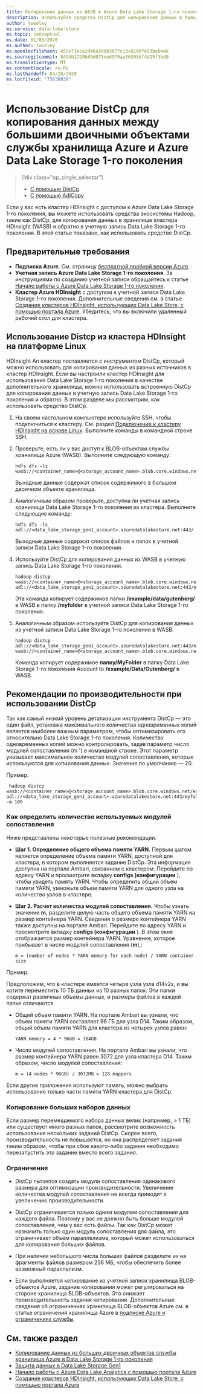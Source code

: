 ```yaml
---
title: Копирование данных из WASB в Azure Data Lake Storage 1-го поколения с помощью DistCp и обратно
description: Используйте средство DistCp для копирования данных в большие двоичные объекты службы хранилища Azure и обратно в Azure Data Lake Storage 1-го поколения
author: twooley
ms.service: data-lake-store
ms.topic: conceptual
ms.date: 01/03/2020
ms.author: twooley
ms.openlocfilehash: 455e73ece2d46a508b3077c13c8106fe53beb4de
ms.sourcegitcommit: 849bb1729b89d075eed579aa36395bf4d29f3bd9
ms.translationtype: MT
ms.contentlocale: ru-RU
ms.lasthandoff: 04/28/2020
ms.locfileid: "75638839"
---
```

# <a name="use-distcp-to-copy-data-between-azure-storage-blobs-and-azure-data-lake-storage-gen1"></a>Использование DistCp для копирования данных между большими двоичными объектами службы хранилища Azure и Azure Data Lake Storage 1-го поколения

> [!div class="op_single_selector"]
> * [С помощью DistCp](data-lake-store-copy-data-wasb-distcp.md)
> * [С помощью AdlCopy](data-lake-store-copy-data-azure-storage-blob.md)
>
>

Если у вас есть кластер HDInsight с доступом к Azure Data Lake Storage 1-го поколения, вы можете использовать средства экосистемы Hadoop, такие как DistCp, для копирования данных в хранилище кластера HDInsight (WASB) и обратно в учетную запись Data Lake Storage 1-го поколения. В этой статье показано, как использовать средство DistCp.

## <a name="prerequisites"></a>Предварительные требования

* **Подписка Azure**. См. страницу [бесплатной пробной версии Azure](https://azure.microsoft.com/pricing/free-trial/).
* **Учетная запись Azure Data Lake Storage 1-го поколения**. За инструкциями по созданию учетной записи обращайтесь к статье [Начало работы с Azure Data Lake Storage 1-го поколения](data-lake-store-get-started-portal.md).
* **Кластер Azure HDInsight** с доступом к учетной записи Data Lake Storage 1-го поколения. Дополнительные сведения см. в статье [Создание кластеров HDInsight, использующих Data Lake Store, с помощью портала Azure](data-lake-store-hdinsight-hadoop-use-portal.md). Убедитесь, что вы включили удаленный рабочий стол для кластера.

## <a name="use-distcp-from-an-hdinsight-linux-cluster"></a>Использование Distcp из кластера HDInsight на платформе Linux

HDInsight An кластер поставляется с инструментом DistCp, который можно использовать для копирования данных из разных источников в кластер HDInsight. Если вы настроили кластер HDInsight для использования Data Lake Storage 1-го поколения в качестве дополнительного хранилища, можно использовать встроенную DistCp для копирования данных в учетную запись Data Lake Storage 1-го поколения и обратно. В этом разделе мы рассмотрим, как использовать средство DistCp.

1. На своем настольном компьютере используйте SSH, чтобы подключиться к кластеру. См. раздел [Подключение к кластеру HDInsight на основе Linux](../hdinsight/hdinsight-hadoop-linux-use-ssh-unix.md). Выполните команды в командной строке SSH.

1. Проверьте, есть ли у вас доступ к BLOB-объектам службы хранилища Azure (WASB). Выполните следующую команду:

   ```
   hdfs dfs –ls wasb://<container_name>@<storage_account_name>.blob.core.windows.net/
   ```

   Выходные данные содержат список содержимого в большом двоичном объекте хранилища.

1. Аналогичным образом проверьте, доступна ли учетная запись хранилища Data Lake Storage 1-го поколения из кластера. Выполните следующую команду:

   ```
   hdfs dfs -ls adl://<data_lake_storage_gen1_account>.azuredatalakestore.net:443/
   ```

    Выходные данные содержат список файлов и папок в учетной записи Data Lake Storage 1-го поколения.

1. Используйте DistCp для копирования данных из WASB в учетную запись Data Lake Storage 1-го поколения.

   ```
   hadoop distcp wasb://<container_name>@<storage_account_name>.blob.core.windows.net/example/data/gutenberg adl://<data_lake_storage_gen1_account>.azuredatalakestore.net:443/myfolder
   ```

    Эта команда копирует содержимое папки **/example/data/gutenberg/** в WASB в папку **/myfolder** в учетной записи Data Lake Storage 1-го поколения.

1. Аналогичным образом используйте DistCp для копирования данных из учетной записи Data Lake Storage 1-го поколения в WASB.

   ```
   hadoop distcp adl://<data_lake_storage_gen1_account>.azuredatalakestore.net:443/myfolder wasb://<container_name>@<storage_account_name>.blob.core.windows.net/example/data/gutenberg
   ```

    Команда копирует содержимое **папку/MyFolder** в папку Data Lake Storage 1-го поколения Account to **/example/Data/Gutenberg/** в WASB.

## <a name="performance-considerations-while-using-distcp"></a>Рекомендации по производительности при использовании DistCp

Так как самый низкий уровень детализации инструмента DistCp — это один файл, установка максимального количества одновременных копий является наиболее важным параметром, чтобы оптимизировать его относительно Data Lake Storage 1-го поколения. Количество одновременных копий можно контролировать, задав параметр число модулей сопоставления (m ') в командной строке. Этот параметр указывает максимальное количество модулей сопоставления, которые используются для копирования данных. Значение по умолчанию — 20.

Пример.

```
 hadoop distcp wasb://<container_name>@<storage_account_name>.blob.core.windows.net/example/data/gutenberg adl://<data_lake_storage_gen1_account>.azuredatalakestore.net:443/myfolder -m 100
```

### <a name="how-to-determine-the-number-of-mappers-to-use"></a>Как определить количество используемых модулей сопоставления

Ниже представлены некоторые полезные рекомендации.

* **Шаг 1. Определение общего объема памяти YARN.** Первым шагом является определение объема памяти YARN, доступной для кластера, в котором выполняется задание DistCp. Эта информация доступна на портале Ambari, связанном с кластером. Перейдите по адресу YARN и просмотрите вкладку **configs (конфигурации** ), чтобы увидеть память YARN. Чтобы определить общий объем памяти YARN, умножьте объем памяти YARN для одного узла на количество узлов в кластере.

* **Шаг 2. Расчет количества модулей сопоставления.** Чтобы узнать значение **m**, разделите целую часть общего объема памяти YARN на размер контейнера YARN. Сведения о размере контейнера YARN также доступны на портале Ambari. Перейдите по адресу YARN и просмотрите вкладку **configs (конфигурации** ). В этом окне отображается размер контейнера YARN. Уравнение, которое прибывает в числе модулей сопоставления (**m**),:

   `m = (number of nodes * YARN memory for each node) / YARN container size`

Пример.

Предположим, что в кластере имеется четыре узла узла d14v2s, и вы хотите переместить 10 ТБ данных из 10 разных папок. Эти папки содержат различные объемы данных, и размеры файлов в каждой папке отличаются.

* Общий объем памяти YARN. На портале Ambari вы узнали, что объем памяти YARN составляет 96 ГБ для узла D14. Таким образом, общий объем памяти YARN для кластера из четырех узлов равен:

   `YARN memory = 4 * 96GB = 384GB`

* Число модулей сопоставления. На портале Ambari вы узнали, что размер контейнера YARN равен 3072 для узла кластера D14. Таким образом, число модулей сопоставления:

   `m = (4 nodes * 96GB) / 3072MB = 128 mappers`

Если другие приложения используют память, можно выбрать использование только части памяти YARN кластера для DistCp.

### <a name="copying-large-datasets"></a>Копирование больших наборов данных

Если размер перемещаемого набора данных велик (например, > 1 ТБ) или существует много разных папок, рассмотрите возможность использования нескольких заданий DistCp. Скорее всего, производительность не повышается, но она распределяет задания таким образом, чтобы при сбое какого-либо задания необходимо перезапустить это задание вместо всего задания.

### <a name="limitations"></a>Ограничения

* DistCp пытается создать модули сопоставления одинакового размера для оптимизации производительности. Увеличение количества модулей сопоставления не всегда приводит к увеличению производительности.

* DistCp ограничивается только одним модулем сопоставления для каждого файла. Поэтому у вас не должно быть больше модулей сопоставления, чем у вас есть файлы. Так как DistCp может назначить только один модуль сопоставления для файла, это ограничивает объем параллелизма, который может использоваться для копирования больших файлов.

* При наличии небольшого числа больших файлов разделите их на фрагменты файлов размером 256 МБ, чтобы обеспечить более возможный параллелизм.

* Если выполняется копирование из учетной записи хранилища BLOB-объектов Azure, задание копирования может регулироваться на стороне хранилища BLOB-объектов. Это снижает производительность задания копирования. Дополнительные сведения об ограничениях хранилища BLOB-объектов Azure см. в статье ограничения хранилища Azure в [подписке Azure и ограничениях службы](../azure-resource-manager/management/azure-subscription-service-limits.md).

## <a name="see-also"></a>См. также раздел

* [Копирование данных из больших двоичных объектов службы хранилища Azure в Data Lake Storage 1-го поколения](data-lake-store-copy-data-azure-storage-blob.md)
* [Защита данных в Data Lake Storage Gen1](data-lake-store-secure-data.md)
* [Начало работы с Azure Data Lake Analytics с помощью портала Azure](../data-lake-analytics/data-lake-analytics-get-started-portal.md)
* [Создание кластеров HDInsight, использующих Data Lake Store, с помощью портала Azure](data-lake-store-hdinsight-hadoop-use-portal.md)
